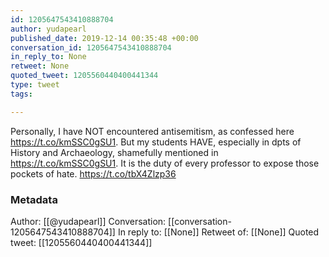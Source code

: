 ```yaml
---
id: 1205647543410888704
author: yudapearl
published_date: 2019-12-14 00:35:48 +00:00
conversation_id: 1205647543410888704
in_reply_to: None
retweet: None
quoted_tweet: 1205560440400441344
type: tweet
tags:

---
```


Personally, I have NOT encountered antisemitism, as confessed here https://t.co/kmSSC0gSU1. But my students HAVE, especially in dpts of History and Archaeology, shamefully mentioned in https://t.co/kmSSC0gSU1. It is the duty of every professor to expose those pockets of hate. https://t.co/tbX4Zlzp36

### Metadata

Author: [[@yudapearl]]
Conversation: [[conversation-1205647543410888704]]
In reply to: [[None]]
Retweet of: [[None]]
Quoted tweet: [[1205560440400441344]]
